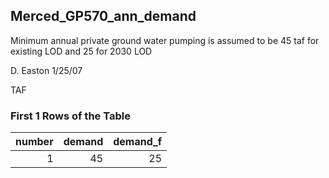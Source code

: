## Merced_GP570_ann_demand
Minimum annual private ground water pumping is assumed to be 45 taf for existing LOD and 25 for 2030 LOD

D. Easton 1/25/07

TAF

### First 1 Rows of the Table
|   number |   demand |   demand_f |
|---------:|---------:|-----------:|
|        1 |       45 |         25 |